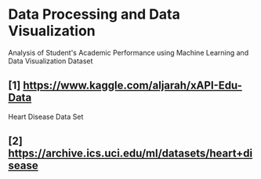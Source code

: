 # Data Processing and Data Visualization


Analysis of Student's Academic Performance using Machine Learning and Data Visualization Dataset 

## [1] https://www.kaggle.com/aljarah/xAPI-Edu-Data

Heart Disease Data Set 
## [2] https://archive.ics.uci.edu/ml/datasets/heart+disease
